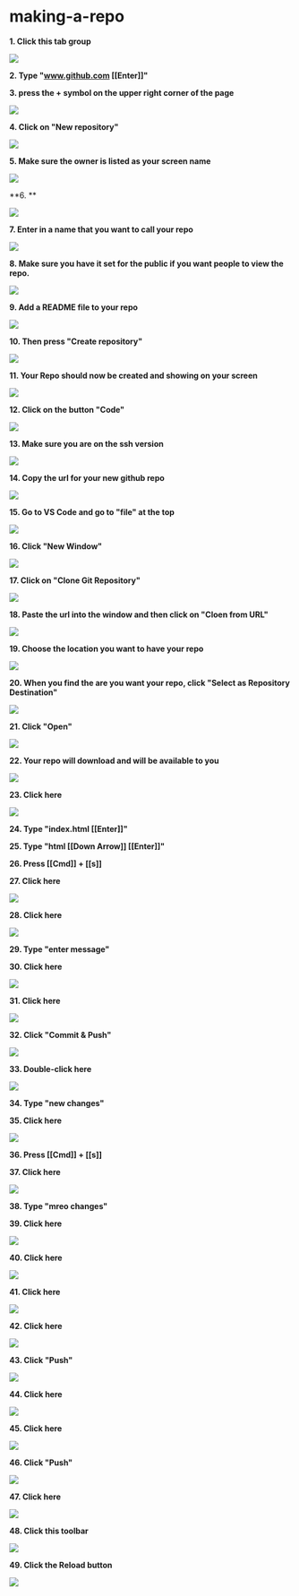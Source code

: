 # making-a-repo


**1. Click this tab group**

![](https://ajeuwbhvhr.cloudimg.io/colony-recorder.s3.amazonaws.com/files/2023-01-28/d8ea3ec3-f21d-4926-b4ad-ef142c562af6/File.jpeg?tl_px=0,0&br_px=972,542&sharp=0.8&width=560&wat_scale=50&wat=1&wat_opacity=0.7&wat_gravity=northwest&wat_url=https://colony-labs-public.s3.us-east-2.amazonaws.com/images/watermarks/watermark_default.png&wat_pad=1317,54)

**2. Type "www.github.com [[Enter]]"**

**3. press the + symbol on the upper right corner of the page**

![](https://ajeuwbhvhr.cloudimg.io/colony-recorder.s3.amazonaws.com/files/2023-01-28/4891a096-2c42-4031-b5a8-9fc30672abf2/File.jpeg?tl_px=2483,747&br_px=3976,1587&sharp=0.8&width=560&wat_scale=50&wat=1&wat_opacity=0.7&wat_gravity=northwest&wat_url=https://colony-labs-public.s3.us-east-2.amazonaws.com/images/watermarks/watermark_default.png&wat_pad=262,139)

**4. Click on "New repository"**

![](https://ajeuwbhvhr.cloudimg.io/colony-recorder.s3.amazonaws.com/files/2023-01-28/ca9e62c8-871e-47e8-930d-97d4366181b1/File.jpeg?tl_px=2358,852&br_px=3851,1692&sharp=0.8&width=560&wat_scale=50&wat=1&wat_opacity=0.7&wat_gravity=northwest&wat_url=https://colony-labs-public.s3.us-east-2.amazonaws.com/images/watermarks/watermark_default.png&wat_pad=262,139)

**5. Make sure the owner is listed as your screen name**

![](https://ajeuwbhvhr.cloudimg.io/colony-recorder.s3.amazonaws.com/files/2023-01-28/2c57c220-5592-42bf-9be8-786956c3cf78/File.jpeg?tl_px=787,1609&br_px=2280,2449&sharp=0.8&width=560&wat_scale=50&wat=1&wat_opacity=0.7&wat_gravity=northwest&wat_url=https://colony-labs-public.s3.us-east-2.amazonaws.com/images/watermarks/watermark_default.png&wat_pad=262,139)

**6. **

![](https://ajeuwbhvhr.cloudimg.io/colony-recorder.s3.amazonaws.com/files/2023-01-28/c5a6b80b-fb2b-4868-9f32-2ff1bb95079d/File.jpeg?tl_px=704,1715&br_px=2197,2555&sharp=0.8&width=560&wat_scale=50&wat=1&wat_opacity=0.7&wat_gravity=northwest&wat_url=https://colony-labs-public.s3.us-east-2.amazonaws.com/images/watermarks/watermark_default.png&wat_pad=262,139)

**7. Enter in a name that you want to call your repo**

![](https://ajeuwbhvhr.cloudimg.io/colony-recorder.s3.amazonaws.com/files/2023-01-28/2f9ff169-9026-4955-841c-0e75fa44f83e/File.jpeg?tl_px=908,1636&br_px=2401,2476&sharp=0.8&width=560&wat_scale=50&wat=1&wat_opacity=0.7&wat_gravity=northwest&wat_url=https://colony-labs-public.s3.us-east-2.amazonaws.com/images/watermarks/watermark_default.png&wat_pad=262,139)

**8. Make sure you have it set for the public if you want people to view the repo.**

![](https://ajeuwbhvhr.cloudimg.io/colony-recorder.s3.amazonaws.com/files/2023-01-28/d5d65256-4f00-4904-be72-b8c674627104/File.jpeg?tl_px=617,1227&br_px=2110,2067&sharp=0.8&width=560&wat_scale=50&wat=1&wat_opacity=0.7&wat_gravity=northwest&wat_url=https://colony-labs-public.s3.us-east-2.amazonaws.com/images/watermarks/watermark_default.png&wat_pad=262,139)

**9. Add a README file to your repo**

![](https://ajeuwbhvhr.cloudimg.io/colony-recorder.s3.amazonaws.com/files/2023-01-28/507c62bd-2a95-4ee4-879e-dd7d8267b1c2/File.jpeg?tl_px=491,1049&br_px=1984,1889&sharp=0.8&width=560&wat_scale=50&wat=1&wat_opacity=0.7&wat_gravity=northwest&wat_url=https://colony-labs-public.s3.us-east-2.amazonaws.com/images/watermarks/watermark_default.png&wat_pad=262,139)

**10. Then press "Create repository"**

![](https://ajeuwbhvhr.cloudimg.io/colony-recorder.s3.amazonaws.com/files/2023-01-28/e7c65543-ee68-4212-8c85-567e6ce69488/File.jpeg?tl_px=608,1607&br_px=2101,2447&sharp=0.8&width=560&wat_scale=50&wat=1&wat_opacity=0.7&wat_gravity=northwest&wat_url=https://colony-labs-public.s3.us-east-2.amazonaws.com/images/watermarks/watermark_default.png&wat_pad=262,139)

**11. Your Repo should now be created and showing on your screen**

![](https://ajeuwbhvhr.cloudimg.io/colony-recorder.s3.amazonaws.com/files/2023-01-28/98cfd780-2c8e-4b7e-a4fa-5faaa617c388/File.jpeg?tl_px=624,346&br_px=1370,766&sharp=0.8&width=560)

**12. Click on the button "Code"**

![](https://ajeuwbhvhr.cloudimg.io/colony-recorder.s3.amazonaws.com/files/2023-01-28/050087c2-4884-40bb-a47b-14531564fe35/File.jpeg?tl_px=1806,1096&br_px=3299,1936&sharp=0.8&width=560&wat_scale=50&wat=1&wat_opacity=0.7&wat_gravity=northwest&wat_url=https://colony-labs-public.s3.us-east-2.amazonaws.com/images/watermarks/watermark_default.png&wat_pad=262,139)

**13. Make sure you are on the ssh version**

![](https://ajeuwbhvhr.cloudimg.io/colony-recorder.s3.amazonaws.com/files/2023-01-28/aa2cf114-06a8-4be1-8c07-4ec3e418d5d4/File.jpeg?tl_px=1101,1428&br_px=2594,2268&sharp=0.8&width=560&wat_scale=50&wat=1&wat_opacity=0.7&wat_gravity=northwest&wat_url=https://colony-labs-public.s3.us-east-2.amazonaws.com/images/watermarks/watermark_default.png&wat_pad=262,139)

**14. Copy the url for your new github repo**

![](https://ajeuwbhvhr.cloudimg.io/colony-recorder.s3.amazonaws.com/files/2023-01-28/62051293-f246-4760-9379-3202828a11ef/File.jpeg?tl_px=1757,1537&br_px=3250,2377&sharp=0.8&width=560&wat_scale=50&wat=1&wat_opacity=0.7&wat_gravity=northwest&wat_url=https://colony-labs-public.s3.us-east-2.amazonaws.com/images/watermarks/watermark_default.png&wat_pad=262,139)

**15. Go to VS Code and go to "file" at the top**

![](https://ajeuwbhvhr.cloudimg.io/colony-recorder.s3.amazonaws.com/files/2023-05-06/697b4dfb-8979-4c8e-82c0-d09c4956f38b/user_cropped_screenshot.jpeg?tl_px=0,0&br_px=701,356&sharp=0.8&width=560&wat_scale=50&wat=1&wat_opacity=0.7&wat_gravity=northwest&wat_url=https://colony-labs-public.s3.us-east-2.amazonaws.com/images/watermarks/watermark_default.png&wat_pad=155,-9)

**16. Click "New Window"**

![](https://ajeuwbhvhr.cloudimg.io/colony-recorder.s3.amazonaws.com/files/2023-05-06/27c4c581-b781-4dee-aa9e-488b7848de01/user_cropped_screenshot.jpeg?tl_px=0,0&br_px=827,679&sharp=0.8&width=560&wat_scale=50&wat=1&wat_opacity=0.7&wat_gravity=northwest&wat_url=https://colony-labs-public.s3.us-east-2.amazonaws.com/images/watermarks/watermark_default.png&wat_pad=124,93)

**17. Click on "Clone Git Repository"**

![](https://ajeuwbhvhr.cloudimg.io/colony-recorder.s3.amazonaws.com/files/2023-05-06/c9a15980-ba1c-4a6a-9f7c-631b1cee3acc/user_cropped_screenshot.jpeg?tl_px=0,315&br_px=1493,1155&sharp=0.8&width=560&wat_scale=50&wat=1&wat_opacity=0.7&wat_gravity=northwest&wat_url=https://colony-labs-public.s3.us-east-2.amazonaws.com/images/watermarks/watermark_default.png&wat_pad=113,139)

**18. Paste the url into the window and then click on "Cloen from URL"**

![](https://ajeuwbhvhr.cloudimg.io/colony-recorder.s3.amazonaws.com/files/2023-01-28/adfe812d-01dd-40af-ba0d-a660b3b2b135/File.jpeg?tl_px=505,0&br_px=1998,840&sharp=0.8&width=560&wat_scale=50&wat=1&wat_opacity=0.7&wat_gravity=northwest&wat_url=https://colony-labs-public.s3.us-east-2.amazonaws.com/images/watermarks/watermark_default.png&wat_pad=262,114)

**19. Choose the location you want to have your repo**

![](https://ajeuwbhvhr.cloudimg.io/colony-recorder.s3.amazonaws.com/files/2023-05-06/9bec2526-a053-4b57-9786-e28d739e8d32/user_cropped_screenshot.jpeg?tl_px=0,671&br_px=1493,1511&sharp=0.8&width=560&wat_scale=50&wat=1&wat_opacity=0.7&wat_gravity=northwest&wat_url=https://colony-labs-public.s3.us-east-2.amazonaws.com/images/watermarks/watermark_default.png&wat_pad=121,139)

**20. When you find the are you want your repo, click "Select as Repository Destination"**

![](https://ajeuwbhvhr.cloudimg.io/colony-recorder.s3.amazonaws.com/files/2023-01-28/10b6514a-e01d-4c40-83fa-dcd599a84295/File.jpeg?tl_px=1239,932&br_px=2732,1772&sharp=0.8&width=560&wat_scale=50&wat=1&wat_opacity=0.7&wat_gravity=northwest&wat_url=https://colony-labs-public.s3.us-east-2.amazonaws.com/images/watermarks/watermark_default.png&wat_pad=262,139)

**21. Click "Open"**

![](https://ajeuwbhvhr.cloudimg.io/colony-recorder.s3.amazonaws.com/files/2023-01-28/76242dff-7933-4268-b6bc-4df36ca247a6/File.jpeg?tl_px=896,596&br_px=2389,1436&sharp=0.8&width=560&wat_scale=50&wat=1&wat_opacity=0.7&wat_gravity=northwest&wat_url=https://colony-labs-public.s3.us-east-2.amazonaws.com/images/watermarks/watermark_default.png&wat_pad=262,139)

**22. Your repo will download and will be available to you**

![](https://ajeuwbhvhr.cloudimg.io/colony-recorder.s3.amazonaws.com/files/2023-05-06/3e890007-e4d5-4e08-a66c-41c2d82e9d8b/user_cropped_screenshot.jpeg?tl_px=0,0&br_px=1493,840&sharp=0.8&width=560&wat_scale=50&wat=1&wat_opacity=0.7&wat_gravity=northwest&wat_url=https://colony-labs-public.s3.us-east-2.amazonaws.com/images/watermarks/watermark_default.png&wat_pad=142,59)

**23. Click here**

![](https://ajeuwbhvhr.cloudimg.io/colony-recorder.s3.amazonaws.com/files/2023-05-06/4f6936df-d095-42b0-adc2-d124cac4f596/user_cropped_screenshot.jpeg?tl_px=0,0&br_px=1493,840&sharp=0.8&width=560&wat_scale=50&wat=1&wat_opacity=0.7&wat_gravity=northwest&wat_url=https://colony-labs-public.s3.us-east-2.amazonaws.com/images/watermarks/watermark_default.png&wat_pad=145,32)

**24. Type "index.html [[Enter]]"**

**25. Type "html [[Down Arrow]] [[Enter]]"**

**26. Press [[Cmd]] + [[s]]**

**27. Click here**

![](https://ajeuwbhvhr.cloudimg.io/colony-recorder.s3.amazonaws.com/files/2023-05-06/60825cb0-8ae2-402f-8a74-525e0b9c3142/user_cropped_screenshot.jpeg?tl_px=0,0&br_px=1493,840&sharp=0.8&width=560&wat_scale=50&wat=1&wat_opacity=0.7&wat_gravity=northwest&wat_url=https://colony-labs-public.s3.us-east-2.amazonaws.com/images/watermarks/watermark_default.png&wat_pad=-5,89)

**28. Click here**

![](https://ajeuwbhvhr.cloudimg.io/colony-recorder.s3.amazonaws.com/files/2023-05-06/6f38dd5e-8c29-41d0-9417-45a4af17bb48/user_cropped_screenshot.jpeg?tl_px=0,0&br_px=1493,840&sharp=0.8&width=560&wat_scale=50&wat=1&wat_opacity=0.7&wat_gravity=northwest&wat_url=https://colony-labs-public.s3.us-east-2.amazonaws.com/images/watermarks/watermark_default.png&wat_pad=28,88)

**29. Type "enter message"**

**30. Click here**

![](https://ajeuwbhvhr.cloudimg.io/colony-recorder.s3.amazonaws.com/files/2023-05-06/dde2ddf2-d08d-4c62-a8a1-af3f0954e167/user_cropped_screenshot.jpeg?tl_px=0,74&br_px=1493,914&sharp=0.8&width=560&wat_scale=50&wat=1&wat_opacity=0.7&wat_gravity=northwest&wat_url=https://colony-labs-public.s3.us-east-2.amazonaws.com/images/watermarks/watermark_default.png&wat_pad=195,139)

**31. Click here**

![](https://ajeuwbhvhr.cloudimg.io/colony-recorder.s3.amazonaws.com/files/2023-05-06/4f4e3f17-59b2-499d-a7b2-0bf05ea1f389/user_cropped_screenshot.jpeg?tl_px=0,0&br_px=1493,840&sharp=0.8&width=560&wat_scale=50&wat=1&wat_opacity=0.7&wat_gravity=northwest&wat_url=https://colony-labs-public.s3.us-east-2.amazonaws.com/images/watermarks/watermark_default.png&wat_pad=189,121)

**32. Click "Commit & Push"**

![](https://ajeuwbhvhr.cloudimg.io/colony-recorder.s3.amazonaws.com/files/2023-05-06/91ed3537-69a2-474f-9cdd-3bbb6cb59a9d/user_cropped_screenshot.jpeg?tl_px=0,45&br_px=1493,885&sharp=0.8&width=560&wat_scale=50&wat=1&wat_opacity=0.7&wat_gravity=northwest&wat_url=https://colony-labs-public.s3.us-east-2.amazonaws.com/images/watermarks/watermark_default.png&wat_pad=245,139)

**33. Double-click here**

![](https://ajeuwbhvhr.cloudimg.io/colony-recorder.s3.amazonaws.com/files/2023-01-28/b93c0d79-ee5a-4ed6-b83e-31bca6c331eb/File.jpeg?tl_px=697,174&br_px=2190,1014&sharp=0.8&width=560&wat_scale=50&wat=1&wat_opacity=0.7&wat_gravity=northwest&wat_url=https://colony-labs-public.s3.us-east-2.amazonaws.com/images/watermarks/watermark_default.png&wat_pad=262,139)

**34. Type "new changes"**

**35. Click here**

![](https://ajeuwbhvhr.cloudimg.io/colony-recorder.s3.amazonaws.com/files/2023-01-28/6cb889be-dace-4885-89b0-88ba3696bf75/File.jpeg?tl_px=705,353&br_px=2198,1193&sharp=0.8&width=560&wat_scale=50&wat=1&wat_opacity=0.7&wat_gravity=northwest&wat_url=https://colony-labs-public.s3.us-east-2.amazonaws.com/images/watermarks/watermark_default.png&wat_pad=262,139)

**36. Press [[Cmd]] + [[s]]**

**37. Click here**

![](https://ajeuwbhvhr.cloudimg.io/colony-recorder.s3.amazonaws.com/files/2023-05-06/45c65ebb-517a-42c0-bfa9-388a4b4dc536/user_cropped_screenshot.jpeg?tl_px=0,0&br_px=1493,840&sharp=0.8&width=560&wat_scale=50&wat=1&wat_opacity=0.7&wat_gravity=northwest&wat_url=https://colony-labs-public.s3.us-east-2.amazonaws.com/images/watermarks/watermark_default.png&wat_pad=147,96)

**38. Type "mreo changes"**

**39. Click here**

![](https://ajeuwbhvhr.cloudimg.io/colony-recorder.s3.amazonaws.com/files/2023-05-06/a16ea2dd-7223-4973-84e1-f4e0342b8f6a/user_cropped_screenshot.jpeg?tl_px=0,0&br_px=1493,840&sharp=0.8&width=560&wat_scale=50&wat=1&wat_opacity=0.7&wat_gravity=northwest&wat_url=https://colony-labs-public.s3.us-east-2.amazonaws.com/images/watermarks/watermark_default.png&wat_pad=221,61)

**40. Click here**

![](https://ajeuwbhvhr.cloudimg.io/colony-recorder.s3.amazonaws.com/files/2023-05-06/f72b8447-5775-4880-a0c1-79d82f3f8233/user_cropped_screenshot.jpeg?tl_px=0,66&br_px=1493,906&sharp=0.8&width=560&wat_scale=50&wat=1&wat_opacity=0.7&wat_gravity=northwest&wat_url=https://colony-labs-public.s3.us-east-2.amazonaws.com/images/watermarks/watermark_default.png&wat_pad=132,139)

**41. Click here**

![](https://ajeuwbhvhr.cloudimg.io/colony-recorder.s3.amazonaws.com/files/2023-05-06/7e2d7405-1016-4153-b04b-7ecb5a0789a9/user_cropped_screenshot.jpeg?tl_px=0,79&br_px=1493,919&sharp=0.8&width=560&wat_scale=50&wat=1&wat_opacity=0.7&wat_gravity=northwest&wat_url=https://colony-labs-public.s3.us-east-2.amazonaws.com/images/watermarks/watermark_default.png&wat_pad=183,139)

**42. Click here**

![](https://ajeuwbhvhr.cloudimg.io/colony-recorder.s3.amazonaws.com/files/2023-05-06/a26da317-e035-4365-945a-b39721380b34/user_cropped_screenshot.jpeg?tl_px=0,0&br_px=1493,840&sharp=0.8&width=560&wat_scale=50&wat=1&wat_opacity=0.7&wat_gravity=northwest&wat_url=https://colony-labs-public.s3.us-east-2.amazonaws.com/images/watermarks/watermark_default.png&wat_pad=214,70)

**43. Click "Push"**

![](https://ajeuwbhvhr.cloudimg.io/colony-recorder.s3.amazonaws.com/files/2023-05-06/fa1a1d42-e606-418c-a943-73c56193cbb0/user_cropped_screenshot.jpeg?tl_px=0,0&br_px=1493,840&sharp=0.8&width=560&wat_scale=50&wat=1&wat_opacity=0.7&wat_gravity=northwest&wat_url=https://colony-labs-public.s3.us-east-2.amazonaws.com/images/watermarks/watermark_default.png&wat_pad=213,135)

**44. Click here**

![](https://ajeuwbhvhr.cloudimg.io/colony-recorder.s3.amazonaws.com/files/2023-05-06/e26f9f84-4a04-4948-b58c-7f5566da2ee9/user_cropped_screenshot.jpeg?tl_px=0,0&br_px=1493,840&sharp=0.8&width=560&wat_scale=50&wat=1&wat_opacity=0.7&wat_gravity=northwest&wat_url=https://colony-labs-public.s3.us-east-2.amazonaws.com/images/watermarks/watermark_default.png&wat_pad=161,115)

**45. Click here**

![](https://ajeuwbhvhr.cloudimg.io/colony-recorder.s3.amazonaws.com/files/2023-05-06/113788d2-b771-453f-9e3e-d84a67557b14/user_cropped_screenshot.jpeg?tl_px=0,0&br_px=1493,840&sharp=0.8&width=560&wat_scale=50&wat=1&wat_opacity=0.7&wat_gravity=northwest&wat_url=https://colony-labs-public.s3.us-east-2.amazonaws.com/images/watermarks/watermark_default.png&wat_pad=210,69)

**46. Click "Push"**

![](https://ajeuwbhvhr.cloudimg.io/colony-recorder.s3.amazonaws.com/files/2023-05-06/01f27931-8fec-48c0-9263-0d36872d5cf7/user_cropped_screenshot.jpeg?tl_px=0,0&br_px=1493,840&sharp=0.8&width=560&wat_scale=50&wat=1&wat_opacity=0.7&wat_gravity=northwest&wat_url=https://colony-labs-public.s3.us-east-2.amazonaws.com/images/watermarks/watermark_default.png&wat_pad=237,136)

**47. Click here**

![](https://ajeuwbhvhr.cloudimg.io/colony-recorder.s3.amazonaws.com/files/2023-01-28/3cf07063-330d-4c4f-a91c-77de7c9a669c/File.jpeg?tl_px=1043,704&br_px=2536,1544&sharp=0.8&width=560&wat_scale=50&wat=1&wat_opacity=0.7&wat_gravity=northwest&wat_url=https://colony-labs-public.s3.us-east-2.amazonaws.com/images/watermarks/watermark_default.png&wat_pad=262,139)

**48. Click this toolbar**

![](https://ajeuwbhvhr.cloudimg.io/colony-recorder.s3.amazonaws.com/files/2023-01-28/b018c92c-56f8-46f2-a258-3171924732e6/File.jpeg?tl_px=161,307&br_px=1654,1147&sharp=0.8&width=560&wat_scale=50&wat=1&wat_opacity=0.7&wat_gravity=northwest&wat_url=https://colony-labs-public.s3.us-east-2.amazonaws.com/images/watermarks/watermark_default.png&wat_pad=262,139)

**49. Click the Reload button**

![](https://ajeuwbhvhr.cloudimg.io/colony-recorder.s3.amazonaws.com/files/2023-01-28/a803b889-dea3-4179-bb1a-881b282bcc22/File.jpeg?tl_px=155,306&br_px=1648,1146&sharp=0.8&width=560&wat_scale=50&wat=1&wat_opacity=0.7&wat_gravity=northwest&wat_url=https://colony-labs-public.s3.us-east-2.amazonaws.com/images/watermarks/watermark_default.png&wat_pad=262,139)


